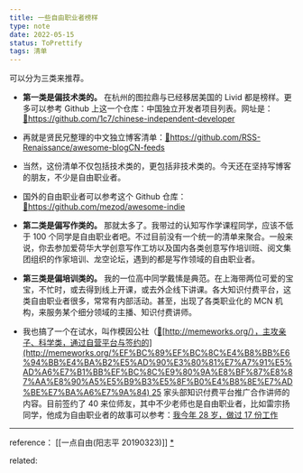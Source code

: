 ```yaml
---
title: 一些自由职业者榜样 
type: note
date: 2022-05-15
status: ToPrettify 
tags: 清单
---
```


可以分为三类来推荐。

 - **第一类是偏技术类的。** 在杭州的图拉鼎与已经移居美国的 Livid 都是榜样。更多可以参考 Github 上这一个仓库：中国独立开发者项目列表。网址是：[🔗](https://github.com/1c7/chinese-independent-developer)https://github.com/1c7/chinese-independent-developer

 - 再就是贤民兄整理的中文独立博客清单：[🔗](https://github.com/RSS-Renaissance/awesome-blogCN-feeds)https://github.com/RSS-Renaissance/awesome-blogCN-feeds

 - 当然，这份清单不仅包括技术类的，更包括非技术类的。今天还在坚持写博客的朋友，不少是自由职业者。

 - 国外的自由职业者可以参考这个 Github 仓库：[🔗](https://github.com/mezod/awesome-indie)https://github.com/mezod/awesome-indie

 - **第二类是偏写作类的。** 那就太多了。我带过的认知写作学课程同学，应该不低于 100 个同学是自由职业者吧。不过目前没有一个统一的清单来聚合。一般来说，你去参加爱荷华大学创意写作工坊以及国内各类创意写作培训班、阅文集团组织的作家培训、龙空论坛，遇到的都是写作领域的自由职业者。

 - **第三类是偏培训类的。** 我的一位高中同学戴愫是典范。在上海带两位可爱的宝宝，不忙时，或去得到线上开课，或去外企线下讲课。各大知识付费平台，这类自由职业者很多，常常有内部活动。甚至，出现了各类职业化的 MCN 机构，来服务某个细分领域的主播、知识付费讲师。

 - 我也搞了一个在试水，叫作模因公社（[🔗](http://memeworks.org/%EF%BC%89%EF%BC%8C%E4%B8%BB%E6%94%BB%E4%BA%B2%E5%AD%90%E3%80%81%E7%A7%91%E5%AD%A6%E7%B1%BB%EF%BC%8C%E9%80%9A%E8%BF%87%E8%87%AA%E8%90%A5%E5%B9%B3%E5%8F%B0%E4%B8%8E%E7%AD%BE%E7%BA%A6%E7%9A%84)[http://memeworks.org/），主攻亲子、科学类，通过自营平台与签约的](http://memeworks.org/%EF%BC%89%EF%BC%8C%E4%B8%BB%E6%94%BB%E4%BA%B2%E5%AD%90%E3%80%81%E7%A7%91%E5%AD%A6%E7%B1%BB%EF%BC%8C%E9%80%9A%E8%BF%87%E8%87%AA%E8%90%A5%E5%B9%B3%E5%8F%B0%E4%B8%8E%E7%AD%BE%E7%BA%A6%E7%9A%84) 25 家头部知识付费平台推广合作讲师的内容。目前签约了 40 来位师友，其中不少老师也是自由职业者，比如雷宗扬同学，他成为自由职业者的故事可以参考：[我今年 28 岁，做过 17 份工作](http://mp.weixin.qq.com/s?__biz=MzA4ODM4ODQ3MQ==&mid=2651940386&idx=1&sn=87d20c424b45785cfda5fe43a6674f40&chksm=8bcf203abcb8a92c4702225ea8380612ad0f0e5966491bd9cfd3bab6d5440aa144fdc35d3369&scene=21#wechat_redirect)

---
reference：
[[一点自由(阳志平 20190323)]] [*](((9c0da855-825a-4f3f-bd1d-b85c78121701)))

related: